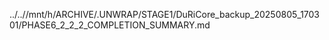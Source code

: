 ../..//mnt/h/ARCHIVE/.UNWRAP/STAGE1/DuRiCore_backup_20250805_170301/PHASE6_2_2_2_COMPLETION_SUMMARY.md